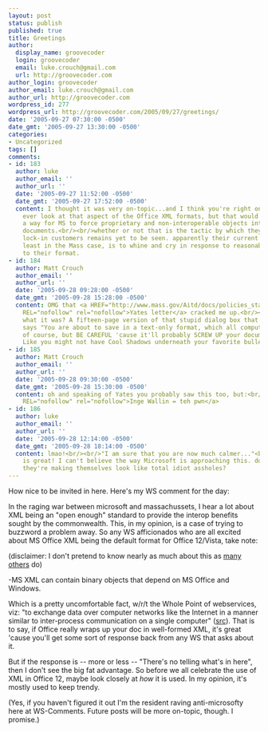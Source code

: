 ```yaml
---
layout: post
status: publish
published: true
title: Greetings
author:
  display_name: groovecoder
  login: groovecoder
  email: luke.crouch@gmail.com
  url: http://groovecoder.com
author_login: groovecoder
author_email: luke.crouch@gmail.com
author_url: http://groovecoder.com
wordpress_id: 277
wordpress_url: http://groovecoder.com/2005/09/27/greetings/
date: '2005-09-27 07:30:00 -0500'
date_gmt: '2005-09-27 13:30:00 -0500'
categories:
- Uncategorized
tags: []
comments:
- id: 183
  author: luke
  author_email: ''
  author_url: ''
  date: '2005-09-27 11:52:00 -0500'
  date_gmt: '2005-09-27 17:52:00 -0500'
  content: I thought it was very on-topic...and I think you're right on. I did not
    ever look at that aspect of the Office XML formats, but that would definetly be
    a way for MS to force proprietary and non-interoperable objects into their Office
    documents.<br/><br/>whether or not that is the tactic by which they attempt to
    lock-in customers remains yet to be seen. apparently their current tactic, at
    least in the Mass case, is to whine and cry in response to reasonable objections
    to their format.
- id: 184
  author: Matt Crouch
  author_email: ''
  author_url: ''
  date: '2005-09-28 09:28:00 -0500'
  date_gmt: '2005-09-28 15:28:00 -0500'
  content: OMG that <a HREF="http://www.mass.gov/Aitd/docs/policies_standards/etrm3dot5/responses/microsoft.pdf"
    REL="nofollow" rel="nofollow">Yates letter</a> cracked me up.<br/><br/>Y'know
    what it was? A fifteen-page version of that stupid dialog box that pops up and
    says "You are about to save in a text-only format, which all computers can read,
    of course, but BE CAREFUL 'cause it'll probably SCREW UP your document REAL BAD!!!1
    Like you might not have Cool Shadows underneath your favorite bullet points etc.!"
- id: 185
  author: Matt Crouch
  author_email: ''
  author_url: ''
  date: '2005-09-28 09:30:00 -0500'
  date_gmt: '2005-09-28 15:30:00 -0500'
  content: oh and speaking of Yates you probably saw this too, but:<br/><br/><a HREF="http://dot.kde.org/1127515635/"
    REL="nofollow" rel="nofollow">Inge Wallin = teh pwn</a>
- id: 186
  author: luke
  author_email: ''
  author_url: ''
  date: '2005-09-28 12:14:00 -0500'
  date_gmt: '2005-09-28 18:14:00 -0500'
  content: lmao!<br/><br/>"I am sure that you are now much calmer..."<br/><br/>Wallin
    is great! I can't believe the way Microsoft is approaching this. don't they know
    they're making themselves look like total idiot assholes?
---
```

<p>How nice to be invited in here. Here's my WS comment for the day:</p>
<p>In the raging war between microsoft and massachussets, I hear a lot about XML being an "open enough" standard to provide the interop benefits sought by the commonwealth. This, in my opinion, is a case of trying to buzzword a problem away. So any WS afficionados who are all excited about MS Office XML being the default format for Office 12/Vista, take note:</p>
<p>(disclaimer: I don't pretend to know nearly as much about this as <a href="http://www.tbray.org/ongoing/When/200x/2005/09/10/Mass-Opposition">many</a> <a href="http://www.roughtype.com/archives/2005/09/massachusetts_a.php">others</a> do)</p>
<p>-MS XML can contain binary objects that depend on MS Office and Windows.</p>
<p>Which is a pretty uncomfortable fact, w/r/t the Whole Point of webservices, viz: "to exchange data over computer networks like the Internet in a manner similar to inter-process communication on a single computer" (<a href="http://en.wikipedia.org/wiki/Web_services">src</a>). That is to say, if Office really wraps up your doc in well-formed XML, it's great 'cause you'll get some sort of response back from any WS that asks about it.</p>
<p>But if the response is -- more or less -- "There's no telling what's in here", then I don't see the big fat advantage. So before we all celebrate the use of XML in Office 12, maybe look closely at <i>how</i> it is used. In my opinion, it's mostly used to keep trendy.</p>
<p>(Yes, if you haven't figured it out I'm the resident raving anti-microsofty here at WS-Comments. Future posts will be more on-topic, though. I promise.)</p>
